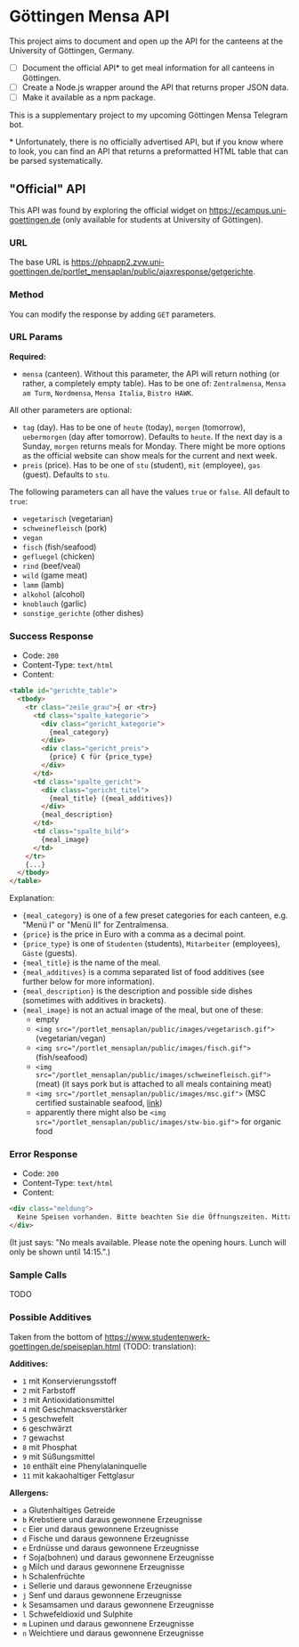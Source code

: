 # Göttingen Mensa API

This project aims to document and open up the API for the canteens at the University of Göttingen, Germany.

- [ ] Document the official API* to get meal information for all canteens in Göttingen.
- [ ] Create a Node.js wrapper around the API that returns proper JSON data.
- [ ] Make it available as a npm package.

This is a supplementary project to my upcoming Göttingen Mensa Telegram bot.

\* Unfortunately, there is no officially advertised API, but if you know where to look, you can find an API that returns a preformatted HTML table that can be parsed systematically.

## "Official" API

This API was found by exploring the official widget on https://ecampus.uni-goettingen.de (only available for students at University of Göttingen).

### URL
The base URL is https://phpapp2.zvw.uni-goettingen.de/portlet_mensaplan/public/ajaxresponse/getgerichte.

### Method
You can modify the response by adding `GET` parameters.

### URL Params
**Required:**

- `mensa` (canteen). Without this parameter, the API will return nothing (or rather, a completely empty table). Has to be one of: `Zentralmensa`, `Mensa am Turm`, `Nordmensa`, `Mensa Italia`, `Bistro HAWK`.

All other parameters are optional:

- `tag` (day). Has to be one of `heute` (today), `morgen` (tomorrow), `uebermorgen` (day after tomorrow). Defaults to `heute`. If the next day is a Sunday, `morgen` returns meals for Monday. There might be more options as the official website can show meals for the current and next week.
- `preis` (price). Has to be one of `stu` (student), `mit` (employee), `gas` (guest). Defaults to `stu`.

The following parameters can all have the values `true` or `false`. All default to `true`:

- `vegetarisch` (vegetarian)
- `schweinefleisch` (pork)
- `vegan`
- `fisch` (fish/seafood)
- `gefluegel` (chicken)
- `rind` (beef/veal)
- `wild` (game meat)
- `lamm` (lamb)
- `alkohol` (alcohol)
- `knoblauch` (garlic)
- `sonstige_gerichte` (other dishes)

### Success Response

- Code: `200`
- Content-Type: `text/html`
- Content:

```html
<table id="gerichte_table">
  <tbody>
    <tr class="zeile_grau">{ or <tr>}
      <td class="spalte_kategorie">
        <div class="gericht_kategorie">
          {meal_category}
        </div>
        <div class="gericht_preis">
          {price} € für {price_type}
        </div>
      </td>
      <td class="spalte_gericht">
        <div class="gericht_titel">
          {meal_title} ({meal_additives})
        </div>
        {meal_description}
      </td>
      <td class="spalte_bild">
        {meal_image}
      </td>
    </tr>
    {...}
  </tbody>
</table>
```
Explanation:

- `{meal_category}` is one of a few preset categories for each canteen, e.g. "Menü I" or "Menü II" for Zentralmensa.
- `{price}` is the price in Euro with a comma as a decimal point.
- `{price_type}` is one of `Studenten` (students), `Mitarbeiter` (employees), `Gäste` (guests).
- `{meal_title}` is the name of the meal.
- `{meal_additives}` is a comma separated list of food additives (see further below for more information).
- `{meal_description}` is the description and possible side dishes (sometimes with additives in brackets).
- `{meal_image}` is not an actual image of the meal, but one of these: 
  - empty
  - `<img src="/portlet_mensaplan/public/images/vegetarisch.gif">` (vegetarian/vegan)
  - `<img src="/portlet_mensaplan/public/images/fisch.gif">` (fish/seafood)
  - `<img src="/portlet_mensaplan/public/images/schweinefleisch.gif">` (meat) (it says pork but is attached to all meals containing meat)
  - `<img src="/portlet_mensaplan/public/images/msc.gif">` (MSC certified sustainable seafood, [link](https://www.msc.org))
  - apparently there might also be `<img src="/portlet_mensaplan/public/images/stw-bio.gif">` for organic food

### Error Response

- Code: `200`
- Content-Type: `text/html`
- Content:

```html
<div class="meldung">
  Keine Speisen vorhanden. Bitte beachten Sie die Öffnungszeiten. Mittagsgerichte werden nur bis 14:15 angezeigt.
</div>
```
(It just says: "No meals available. Please note the opening hours. Lunch will only be shown until 14:15.".)

### Sample Calls

TODO

### Possible Additives

Taken from the bottom of https://www.studentenwerk-goettingen.de/speiseplan.html (TODO: translation):

**Additives:**

- `1` mit Konservierungsstoff
- `2` mit Farbstoff
- `3` mit Antioxidationsmittel
- `4` mit Geschmacksverstärker
- `5` geschwefelt
- `6` geschwärzt
- `7` gewachst
- `8` mit Phosphat
- `9` mit Süßungsmittel
- `10` enthält eine Phenylalaninquelle
- `11` mit kakaohaltiger Fettglasur

**Allergens:**

- `a` Glutenhaltiges Getreide
- `b` Krebstiere und daraus gewonnene Erzeugnisse
- `c` Eier und daraus gewonnene Erzeugnisse
- `d` Fische und daraus gewonnene Erzeugnisse
- `e` Erdnüsse und daraus gewonnene Erzeugnisse
- `f` Soja(bohnen) und daraus gewonnene Erzeugnisse
- `g` Milch und daraus gewonnene Erzeugnisse
- `h` Schalenfrüchte
- `i` Sellerie und daraus gewonnene Erzeugnisse
- `j` Senf und daraus gewonnene Erzeugnisse
- `k` Sesamsamen und daraus gewonnene Erzeugnisse
- `l` Schwefeldioxid und Sulphite
- `m` Lupinen und daraus gewonnene Erzeugnisse
- `n` Weichtiere und daraus gewonnene Erzeugnisse

